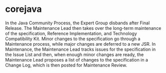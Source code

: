 # corejava
In the Java Community Process, the Expert Group disbands after Final Release. The Maintenance Lead then takes over the long-term maintenance of the specification, Reference Implementation, and Technology Compatibility Kit. Minor changes to the specification go through a Maintenance process, while major changes are deferred to a new JSR. In Maintenance, the Maintenance Lead tracks issues for the specification in the Issue List and then, when enough minor changes are ready, the Maintenance Lead proposes a list of changes to the specification in a Change Log, which is then posted for Maintenance Review.

